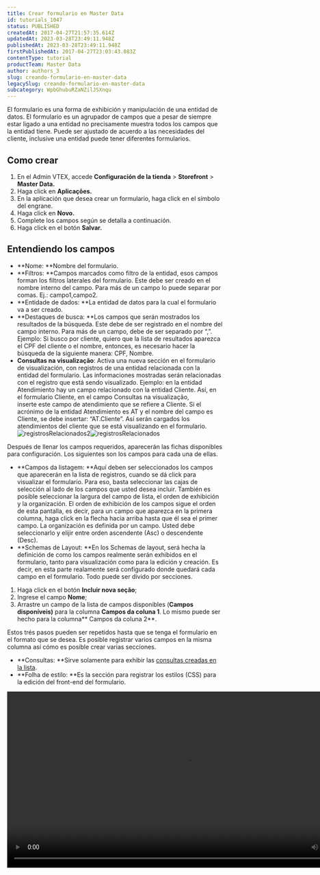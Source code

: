 ```yaml
---
title: Crear formulario en Master Data
id: tutorials_1047
status: PUBLISHED
createdAt: 2017-04-27T21:57:35.614Z
updatedAt: 2023-03-28T23:49:11.948Z
publishedAt: 2023-03-28T23:49:11.948Z
firstPublishedAt: 2017-04-27T23:03:43.083Z
contentType: tutorial
productTeam: Master Data
author: authors_3
slug: creando-formulario-en-master-data
legacySlug: creando-formulario-en-master-data
subcategory: WpbGhubuRZaNZilJSXnqu
---
```


El formulario es una forma de exhibición y manipulación de una entidad de datos. El formulario es un agrupador de campos que a pesar de siempre estar ligado a una entidad no precisamente muestra todos los campos que la entidad tiene. Puede ser ajustado de acuerdo a las necesidades del cliente, inclusive una entidad puede tener diferentes formularios.

## Como crear

1. En el Admin VTEX, accede **Configuración de la tienda** > **Storefront** > **Master Data.**
2. Haga click en **Aplicações.**
3. En la aplicación que desea crear un formulario, haga click en el símbolo del engrane.
4. Haga click en **Novo.**
5. Complete los campos según se detalla a continuación.
6. Haga click en el botón **Salvar.**

## Entendiendo los campos

- **Nome: **Nombre del formulario.
- **Filtros: **Campos marcados como filtro de la entidad, esos campos forman los filtros laterales del formulario. Este debe ser creado en el nombre interno del campo. Para más de un campo lo puede separar por comas. Ej.: campo1,campo2.
- **Entidade de dados: **La entidad de datos para la cual el formulario va a ser creado.
- **Destaques de busca: **Los campos que serán mostrados los resultados de la búsqueda. Este debe de ser registrado en el nombre del campo interno. Para más de un campo, debe de ser separado por “,”. Ejemplo: Si busco por cliente, quiero que la lista de resultados aparezca el CPF del cliente o el nombre, entonces, es necesario hacer la búsqueda de la siguiente manera: CPF, Nombre.
- **Consultas na visualização**: Activa una nueva sección en el formulario de visualización, con registros de una entidad relacionada con la entidad del formulario. Las informaciones mostradas serán relacionadas con el registro que está sendo visualizado. Ejemplo: en la entidad Atendimiento hay un campo relacionado con la entidad Cliente. Así, en el formulario Cliente, en el campo Consultas na visualização, inserte este campo de atendimiento que se refiere a Cliente. Si el acrónimo de la entidad Atendimiento es AT y el nombre del campo es Cliente, se debe insertar: &#8220;AT.Cliente&#8221;. Así serán cargados los atendimientos del cliente que se está visualizando en el formulario. ![registrosRelacionados2](//images.contentful.com/alneenqid6w5/2NrlYdzzR66Og4waCIekGe/e4d47ef3e257c749c09c0c9151383c45/registrosRelacionados2.png)![registrosRelacionados](//images.contentful.com/alneenqid6w5/3j6iBpbL7ao6soYaME4e2a/d80177bdf01586c97f1321c74c881ac3/registrosRelacionados-1.png)

Después de llenar los campos requeridos, aparecerán las fichas disponibles para configuración. Los siguientes son los campos para cada una de ellas.

- **Campos da listagem: **Aquí deben ser seleccionados los campos que aparecerán en la lista de registros, cuando se dá click para visualizar el formulario. Para eso, basta seleccionar las cajas de selección al lado de los campos que usted desea incluir. También es posible seleccionar la largura del campo de lista, el orden de exhibición y la organización. El orden de exhibición de los campos sigue el orden de esta pantalla, es decir, para un campo que aparezca en la primera columna, haga click en la flecha hacia arriba hasta que él sea el primer campo. La organización es definida por un campo. Usted debe seleccionarlo y elijir entre orden ascendente (Asc) o descendente (Desc).
- **Schemas de Layout: **En los Schemas de layout, será hecha la definición de como los campos realmente serán exhibidos en el formulario, tanto para visualización como para la edición y creación. Es decir, en esta parte realamente será configurado donde quedará cada campo en el formulario. Todo puede ser divido por secciones.

1. Haga click en el botón **Incluir nova seção**;
2. Ingrese el campo **Nome**;
3. Arrastre un campo de la lista de campos disponibles (**Campos disponíveis)** para la columna **Campos da coluna 1**. Lo mismo puede ser hecho para la columna** Campos da coluna 2**.

Estos trés pasos pueden ser repetidos hasta que se tenga el formulario en el formato que se desea. Es posible registrar varios campos en la misma columna así cómo es posible crear varias secciones. 

- **Consultas: **Sirve solamente para exhibir las [consultas creadas en la lista](/es/tutorial/creando-una-cconsulta-customizada-en-el-vtex-master-data).
- **Folha de estilo: **Es la sección para registrar los estilos (CSS) para la edición del front-end del formulario.

<video class="wp-video-shortcode" id="video-1047-3" width="840" height="411" preload="metadata" controls="controls"><source type="video/mp4" src="//assets.contentful.com/alneenqid6w5/7oRARnBsVamuk8iQ0mogQa/438e55214f38f7f16634da4fbc238d68/CriandoFormulario-1.mp4?_=3" /></video>
